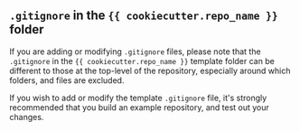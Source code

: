 ```{include} ../../../../{{ cookiecutter.repo_name }}/docs/contributor_guide/updating_gitignore.md
```

## `.gitignore` in the `{{ cookiecutter.repo_name }}` folder

If you are adding or modifying `.gitignore` files, please note that the `.gitignore` in
the `{{ cookiecutter.repo_name }}` template folder can be different to those at the
top-level of the repository, especially around which folders, and files are excluded.

If you wish to add or modify the template `.gitignore` file, it's strongly recommended
that you build an example repository, and test out your changes.
